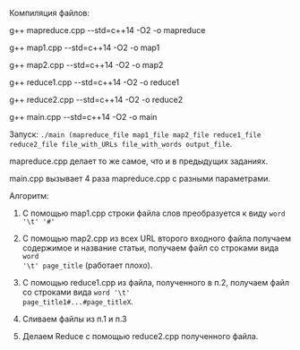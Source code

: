 Компиляция файлов:

g++ mapreduce.cpp --std=c++14 -O2 -o mapreduce

g++ map1.cpp --std=c++14 -O2 -o map1

g++ map2.cpp --std=c++14 -O2 -o map2

g++ reduce1.cpp --std=c++14 -O2 -o reduce1

g++ reduce2.cpp --std=c++14 -O2 -o reduce2

g++ main.cpp --std=c++14 -O2 -o main

Запуск: <code>./main (mapreduce_file map1_file map2_file reduce1_file reduce2_file file_with_URLs file_with_words output_file</code>.

mapreduce.cpp делает то же самое, что и в предыдущих заданиях.

main.cpp вызывает 4 раза mapreduce.cpp с разными параметрами.

Алгоритм:

1. С помощью map1.cpp строки файла слов преобразуется к виду <code>word '\t' '#'</code>

2. С помощью map2.cpp из всех URL второго входного файла получаем содержимое и название статьи, получаем файл со строками вида <code>word '\t' page_title</code> (работает плохо).

3. С помощью reduce1.cpp из файла, полученного в п.2, получаем файл со строками вида <code>word '\t' page_title1#...#page_titleX</code>.

4. Сливаем файлы из п.1 и п.3

5. Делаем Reduce с помощью reduce2.cpp  полученного файла.


